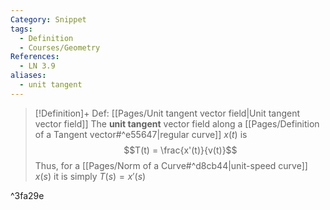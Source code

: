 ```yaml
---
Category: Snippet
tags:
  - Definition
  - Courses/Geometry
References:
  - LN 3.9
aliases:
  - unit tangent
---
```

> [!Definition]+ Def: [[Pages/Unit tangent vector field|Unit tangent vector field]]
> The **unit tangent** vector field along a [[Pages/Definition of a Tangent vector#^e55647|regular curve]] $x(t)$ is
> $$T(t) = \frac{x'(t)}{v(t)}$$
> Thus, for a [[Pages/Norm of a Curve#^d8cb44|unit-speed curve]] $x(s)$ it is simply $T(s)=x'(s)$

^3fa29e
